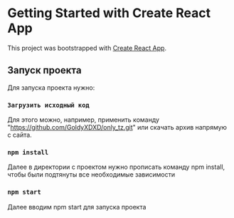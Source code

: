 # Getting Started with Create React App

This project was bootstrapped with [Create React App](https://github.com/facebook/create-react-app).

## Запуск проекта

Для запуска проекта нужно:

### `Загрузить исходный код`

Для этого можно, например, применить команду "https://github.com/GoldyXDXD/only_tz.git" или скачать архив напрямую с сайта.

### `npm install`

Далее в директории с проектом нужно прописать команду npm install, чтобы были подтянуты все необходимые зависимости

### `npm start`

Далее вводим npm start для запуска проекта
